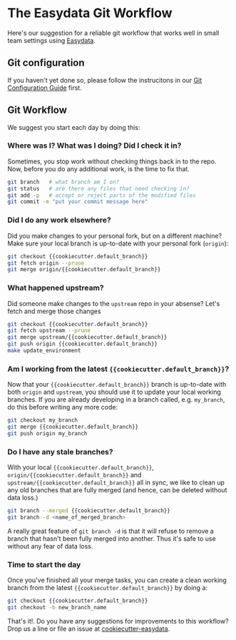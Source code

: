 # The Easydata Git Workflow
Here's our suggestion for a reliable git workflow that works well in small team settings using [Easydata][cookiecutter-easydata].

## Git configuration

If you haven't yet done so, please follow the instrucitons
in our [Git Configuration Guide](git-configuration.md) first.

## Git Workflow

We suggest you start each day by doing this:

### Where was I? What was I doing? Did I check it in?
Sometimes, you stop work without checking things back in to the repo.
Now, before you do any additional work, is the time to fix that.
```bash
git branch   # what branch am I on?
git status   # are there any files that need checking in?
git add -p   # accept or reject parts of the modified files
git commit -m "put your commit message here"
```

### Did I do any work elsewhere?
Did you make changes to your personal fork, but on a different machine? Make sure your local branch is up-to-date with your personal fork (`origin`):
```bash
git checkout {{cookiecutter.default_branch}}
git fetch origin --prune
git merge origin/{{cookiecutter.default_branch}}
```

### What happened upstream?
Did someone make changes to the `upstream` repo in your absense?
Let's fetch and merge those changes

```bash
git checkout {{cookiecutter.default_branch}}
git fetch upstream --prune
git merge upstream/{{cookiecutter.default_branch}}
git push origin {{cookiecutter.default_branch}}
make update_environment
```

### Am I working from the latest `{{cookiecutter.default_branch}}`?
Now that your `{{cookiecutter.default_branch}}` branch is up-to-date with both `origin` and `upstream`, you should use it to update your local working branches. If you are already developing in a branch called, e.g. `my_branch`, do this before writing any more code:

```bash
git checkout my_branch
git merge {{cookiecutter.default_branch}}
git push origin my_branch
```

### Do I have any stale branches?
With your local `{{cookiecutter.default_branch}}`, `origin/{{cookiecutter.default_branch}}` and `upstream/{{cookiecutter.default_branch}}` all in sync, we like to clean up any old branches that are fully merged (and hence, can be deleted without data loss.)
```bash
git branch --merged {{cookiecutter.default_branch}}
git branch -d <name_of_merged_branch>
```
A really great feature of `git branch -d` is that it will refuse to remove a branch that hasn't been fully merged into another. Thus it's safe to use without any fear of data loss.


### Time to start the day
Once you've finished all your merge tasks, you can create a clean working branch from the latest `{{cookiecutter.default_branch}}` by doing a:
```bash
git checkout {{cookiecutter.default_branch}}
git checkout -b new_branch_name
```


That's it!. Do you have any suggestions for improvements to this workflow? Drop us a line or file an issue at
[cookiecutter-easydata].

[cookiecutter-easydata]: https://github.com/hackalog/cookiecutter-easydata/